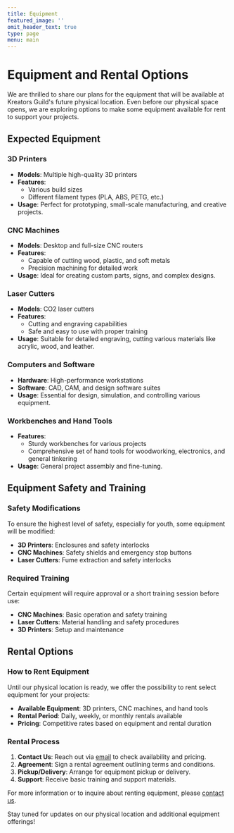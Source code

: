 ```yaml
---
title: Equipment
featured_image: ''
omit_header_text: true
type: page
menu: main
---
```


# Equipment and Rental Options

We are thrilled to share our plans for the equipment that will be available at Kreators Guild's future physical location. Even before our physical space opens, we are exploring options to make some equipment available for rent to support your projects.

## Expected Equipment

### 3D Printers
- **Models**: Multiple high-quality 3D printers
- **Features**:
  - Various build sizes
  - Different filament types (PLA, ABS, PETG, etc.)
- **Usage**: Perfect for prototyping, small-scale manufacturing, and creative projects.

### CNC Machines
- **Models**: Desktop and full-size CNC routers
- **Features**:
  - Capable of cutting wood, plastic, and soft metals
  - Precision machining for detailed work
- **Usage**: Ideal for creating custom parts, signs, and complex designs.

### Laser Cutters
- **Models**: CO2 laser cutters
- **Features**:
  - Cutting and engraving capabilities
  - Safe and easy to use with proper training
- **Usage**: Suitable for detailed engraving, cutting various materials like acrylic, wood, and leather.

### Computers and Software
- **Hardware**: High-performance workstations
- **Software**: CAD, CAM, and design software suites
- **Usage**: Essential for design, simulation, and controlling various equipment.

### Workbenches and Hand Tools
- **Features**:
  - Sturdy workbenches for various projects
  - Comprehensive set of hand tools for woodworking, electronics, and general tinkering
- **Usage**: General project assembly and fine-tuning.

## Equipment Safety and Training

### Safety Modifications
To ensure the highest level of safety, especially for youth, some equipment will be modified:
- **3D Printers**: Enclosures and safety interlocks
- **CNC Machines**: Safety shields and emergency stop buttons
- **Laser Cutters**: Fume extraction and safety interlocks

### Required Training
Certain equipment will require approval or a short training session before use:
- **CNC Machines**: Basic operation and safety training
- **Laser Cutters**: Material handling and safety procedures
- **3D Printers**: Setup and maintenance

## Rental Options

### How to Rent Equipment
Until our physical location is ready, we offer the possibility to rent select equipment for your projects:
- **Available Equipment**: 3D printers, CNC machines, and hand tools
- **Rental Period**: Daily, weekly, or monthly rentals available
- **Pricing**: Competitive rates based on equipment and rental duration

### Rental Process
1. **Contact Us**: Reach out via [email](mailto:info@kreatorsguild.org) to check availability and pricing.
2. **Agreement**: Sign a rental agreement outlining terms and conditions.
3. **Pickup/Delivery**: Arrange for equipment pickup or delivery.
4. **Support**: Receive basic training and support materials.

For more information or to inquire about renting equipment, please [contact us](mailto:info@kreatorsguild.org).

Stay tuned for updates on our physical location and additional equipment offerings!
